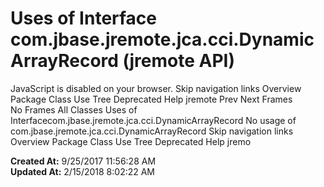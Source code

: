 # Uses of Interface com.jbase.jremote.jca.cci.DynamicArrayRecord (jremote   API)

JavaScript is disabled on your browser. Skip navigation links Overview Package Class Use Tree Deprecated Help jremote Prev Next Frames No Frames All Classes Uses of Interfacecom.jbase.jremote.jca.cci.DynamicArrayRecord No usage of com.jbase.jremote.jca.cci.DynamicArrayRecord Skip navigation links Overview Package Class Use Tree Deprecated Help jremo  

**Created At:** 9/25/2017 11:56:28 AM  
**Updated At:** 2/15/2018 8:02:22 AM  

